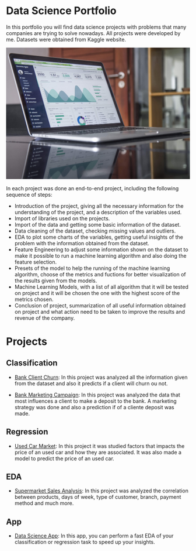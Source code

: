 # Data Science Portfolio
In this portfolio you will find data science projects with problems that many companies are trying to solve nowadays. All projects were developed by me. Datasets were obtained from Kaggle website.

![alt text](data_image.jpg)

In each project was done an end-to-end project, including the following sequence of steps:
- Introduction of the project, giving all the necessary information for the understanding of the project, and a description of the variables used.
- Import of libraries used on the projects.
- Import of the data and getting some basic information of the dataset.
- Data cleaning of the dataset, checking missing values and outliers.
- EDA to plot some charts of the variables, getting useful insights of the problem with the information obtained from the dataset.
- Feature Engineering to adjust some information shown on the dataset to make it possible to run a machine learning algorithm and also doing the feature selection.
- Presets of the model to help the running of the machine learning algorithm, choose of the metrics and fuctions for better visualization of the results given from the models.
- Machine Learning Models, with a list of all algorithm that it will be tested on project and it will be chosen the one with the highest score of the metrics chosen.
- Conclusion of project, summarization of all useful information obtained on project and what action need to be taken to improve the results and revenue of the company.

# Projects

## Classification
- [Bank Client Churn](https://github.com/Guilherme-Yuji/Data-Science-Portfolio/tree/main/bankClientChurn): In this project was analyzed all the information given from the dataset and also it predicts if a client will churn ou not.

- [Bank Marketing Campaign](https://github.com/Guilherme-Yuji/Data-Science-Portfolio/tree/main/bankMarketingCampaign): In this project was analyzed the data that most influences a client to make a deposit to the bank. A marketing strategy was done and also a prediction if of a cliente deposit was made.

## Regression
- [Used Car Market](https://github.com/Guilherme-Yuji/Data-Science-Portfolio/tree/main/usedCarMarket): In this project it was studied factors that impacts the price of an used car and how they are associated. It was also made a  model to predict the price of an used car.

## EDA
- [Supermarket Sales Analysis](https://github.com/Guilherme-Yuji/Data-Science-Portfolio/tree/main/superMarketSalesAnalysis): In this project was analyzed the correlation between products, days of week, type of customer, branch, payment method and much more.

## App
- [Data Science App](https://github.com/Guilherme-Yuji/data_heroku): In this app, you can perform a fast EDA of your classification or regression task to speed up your insights.
